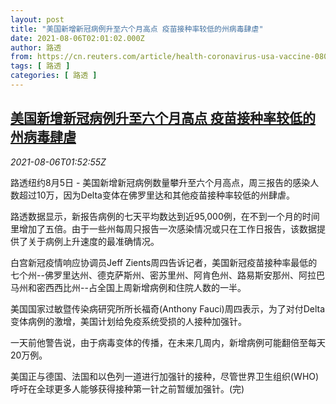 ```yaml
---
layout: post
title: "美国新增新冠病例升至六个月高点 疫苗接种率较低的州病毒肆虐"
date: 2021-08-06T02:01:02.000Z
author: 路透
from: https://cn.reuters.com/article/health-coronavirus-usa-vaccine-0806-idCNKBS2F7057
tags: [ 路透 ]
categories: [ 路透 ]
---
```

<!--1628215262000-->
[美国新增新冠病例升至六个月高点 疫苗接种率较低的州病毒肆虐](https://cn.reuters.com/article/health-coronavirus-usa-vaccine-0806-idCNKBS2F7057)
------

<div>
<div><i>2021-08-06T01:52:55Z</i></div><p>路透纽约8月5日 - 美国新增新冠病例数量攀升至六个月高点，周三报告的感染人数超过10万，因为Delta变体在佛罗里达和其他疫苗接种率较低的州肆虐。</p><p>路透数据显示，新报告病例的七天平均数达到近95,000例，在不到一个月的时间里增加了五倍。由于一些州每周只报告一次感染情况或只在工作日报告，该数据提供了关于病例上升速度的最准确情况。</p><p>白宫新冠疫情响应协调员Jeff Zients周四告诉记者，美国新冠疫苗接种率最低的七个州--佛罗里达州、德克萨斯州、密苏里州、阿肯色州、路易斯安那州、阿拉巴马州和密西西比州--占全国上周新增病例和住院人数的一半。</p><p>美国国家过敏暨传染病研究所所长福奇(Anthony Fauci)周四表示，为了对付Delta变体病例的激增，美国计划给免疫系统受损的人接种加强针。</p><p>一天前他警告说，由于病毒变体的传播，在未来几周内，新增病例可能翻倍至每天20万例。</p><p>美国正与德国、法国和以色列一道进行加强针的接种，尽管世界卫生组织(WHO)呼吁在全球更多人能够获得接种第一针之前暂缓加强针。(完)</p>
</div>
